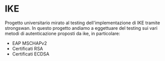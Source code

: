 # IKE

Progetto universitario mirato al testing dell'implementazione di IKE tramite strongswan.
In questo progetto andiamo a eggettuare del testing sui vari metodi di autenticazione proposti da ike, in particolare:

- EAP MSCHAPv2
- Certificati RSA
- Certificati ECDSA
